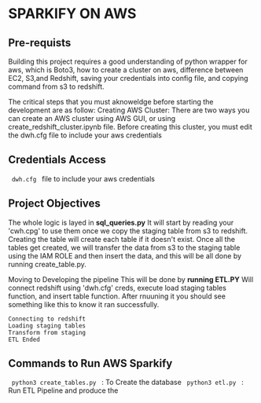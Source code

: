 # SPARKIFY ON AWS

## Pre-requists
Building this project requires a good understanding of python wrapper for aws, which is Boto3, how to create a cluster on aws, difference between EC2, S3,and Redshift, saving your credentials into config file, and copying command from s3 to redshift. 

The critical steps that you must aknoweldge before starting the development are as follow:
Creating AWS Cluster:
There are two ways you can create an AWS cluster using AWS GUI, or using create_redshift_cluster.ipynb file. 
Before creating this cluster, you must edit the dwh.cfg file to include your aws credentials

## Credentials Access
 <code> dwh.cfg </code> file to include your aws credentials

## Project Objectives
The whole logic is layed in **sql_queries.py**
It will start by reading your 'cwh.cpg' to use them once we copy the staging table from s3 to redshift. Creating the table will create each table if it doesn't exist. Once all the tables get created, we will transfer the data from s3 to the staging table using the IAM ROLE and then insert the data, and this will be all done by running create_table.py. 

Moving to Developing the pipeline
This will be done by **running ETL.PY**
Will connect redshift using 'dwh.cfg' creds, execute load staging tables function, and insert table function.
After rnuuning it you should see something like this to know it ran successfully. 

```
Connecting to redshift
Loading staging tables
Transform from staging
ETL Ended
```

## Commands to Run AWS Sparkify
<code> python3 create_tables.py </code> : To Create the database
<code> python3 etl.py </code> : Run ETL Pipeline and produce the 
